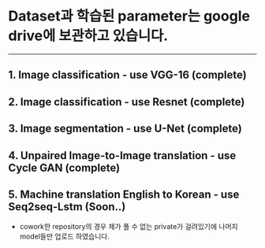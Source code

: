 # Dataset과 학습된 parameter는 google drive에 보관하고 있습니다.
-------------------------------------------------------------------------------
## 1. Image classification - use VGG-16 (complete)
## 2. Image classification - use Resnet (complete)
## 3. Image segmentation - use U-Net (complete)
## 4. Unpaired Image-to-Image translation - use Cycle GAN (complete)
## 5. Machine translation English to Korean - use Seq2seq-Lstm (Soon..)

+ cowork한 repository의 경우 제가 풀 수 없는 private가 걸려있기에 나머지 model들만 업로드 하였습니다.
